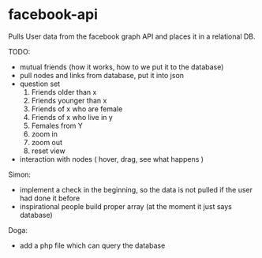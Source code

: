facebook-api
============

Pulls User data from the facebook graph API and places it in a relational DB.

TODO: 

- mutual friends (how it works, how to we put it to the database)
- pull nodes and links from database, put it into json
- question set 
    1. Friends older than x
    2. Friends younger than x
    3. Friends of x who are female
    4. Friends of x who live in y
    5. Females from Y
    6. zoom in
    7. zoom out
    8. reset view
- interaction with nodes ( hover, drag, see what happens )

Simon:
- implement a check in the beginning, so the data is not pulled if the user had done it before
- inspirational people build proper array (at the moment it just says database)

Doga:
- add a php file which can query the database
